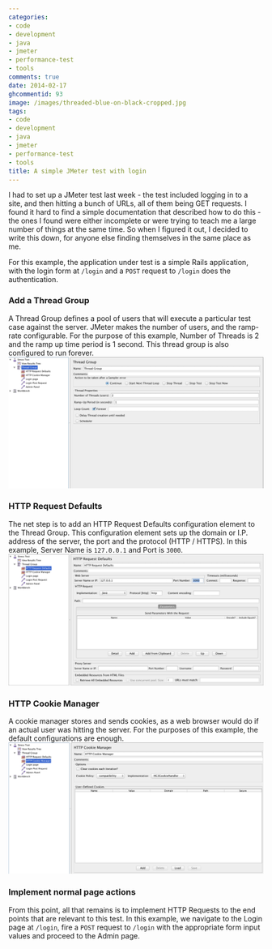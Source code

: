 ```yaml
---
categories:
- code
- development
- java
- jmeter
- performance-test
- tools
comments: true
date: 2014-02-17
ghcommentid: 93
image: /images/threaded-blue-on-black-cropped.jpg
tags:
- code
- development
- java
- jmeter
- performance-test
- tools
title: A simple JMeter test with login
---
```


<meta content="jmeter, login" name="keywords">
I had to set up a JMeter test last week - the test included logging in to a site, and then hitting a bunch of URLs, all of them being GET requests. I found it hard to find a simple documentation that described how to do this - the ones I found were either incomplete or were trying to teach me a large number of things at the same time. So when I figured it out, I decided to write this down, for anyone else finding themselves in the same place as me.

For this example, the application under test is a simple Rails application, with the login form at `/login` and a `POST` request to `/login` does the authentication.

### Add a Thread Group
A Thread Group defines a pool of users that will execute a particular test case against the server. JMeter makes the number of users, and the ramp-rate configurable. For the purpose of this example, Number of Threads is 2 and the ramp up time period is 1 second. This thread group is also configured to run forever.
!["Screenshot of Thread Group window"](/images/jmeter/thread_group.png "Thread Groups")

### HTTP Request Defaults
The net step is to add an HTTP Request Defaults configuration element to the Thread Group. This configuration element sets up the domain or I.P. address of the server, the port and the protocol (HTTP / HTTPS). In this example, Server Name is `127.0.0.1` and Port is `3000`.
!["Screenshot of HTTP Request Defaults"](/images/jmeter/request_defaults.png "HTTP Request Defaults")

### HTTP Cookie Manager
A cookie manager stores and sends cookies, as a web browser would do if an actual user was hitting the server. For the purposes of this example, the default configurations are enough.
!["Screenshot of Cookie Manager"](/images/jmeter/cookie_manager.png "Cookie Manager")

### Implement normal page actions
From this point, all that remains is to implement HTTP Requests to the end points that are relevant to this test. In this example, we navigate to the Login page at `/login`, fire a `POST` request to `/login` with the appropriate form input values and proceed to the Admin page.